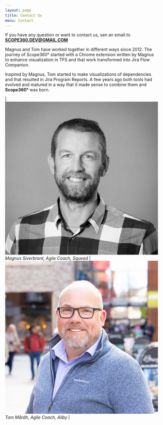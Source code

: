 ```yaml
---
layout: page
title: Contact Us
menu: Contact
---
```

If you have any question or want to contact us, sen an email to **[SCOPE360.DEV@GMAIL.COM](mailto:SCOPE360.DEV@GMAIL.COM)**

Magnus and Tom have worked together in different ways since 2012. The journey of Scope360° started with a Chrome extension written by Magnus to enhance visualization in TFS and that work transformed into Jira Flow Companion.

Inspired by Magnus, Tom started to make visualizations of dependencies and that resulted in Jira Program Reports. A few years ago both tools had evolved and matured in a way that it made sense to combine them and **Scope360°** was born.

| ![person](assets/images/magnus-siverbrant-700x700.jpeg) *Magnus Siverbrant, Agile Coach, Squeed* | ![person](assets/images/Tom_webb.jpg) *Tom Mårdh, Agile Coach, Aliby* |
